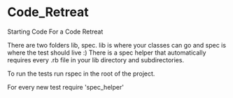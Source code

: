 # Code_Retreat
Starting Code For a Code Retreat

There are two folders lib, spec. lib is where your classes can go and spec is where the test should live :)
There is a spec helper that automatically requires every .rb file in your lib directory and subdirectories.

To run the tests run rspec in the root of the project.

For every new test require 'spec_helper'
